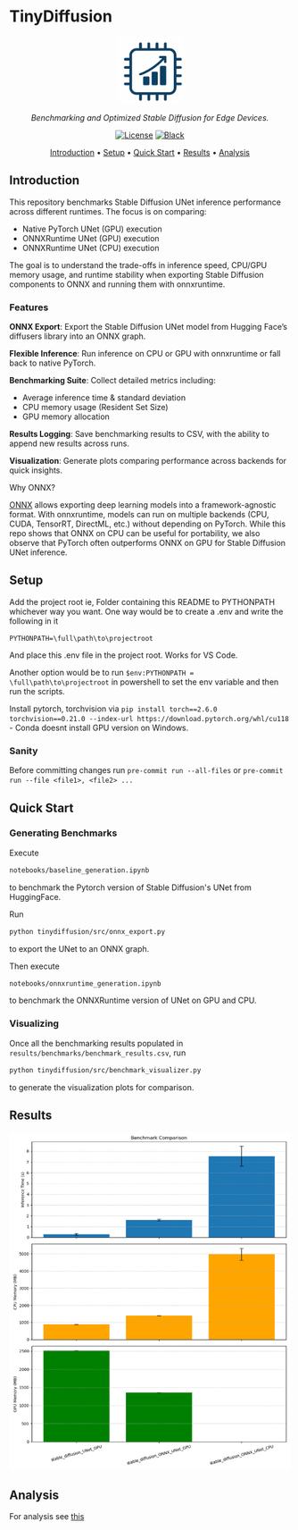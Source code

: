 # TinyDiffusion

<div align="center">
  <img src="tinydiffusion_icon.png" alt="tinydiffusion" width="120" height="120">

  <p><em>Benchmarking and Optimized Stable Diffusion for Edge Devices.</em></p>

  <p>
    <a href="https://github.com/DivyenduDutta/TinyDiffusion/blob/master/LICENSE"><img src="https://img.shields.io/github/license/DivyenduDutta/TinyDiffusion?style=flat-square" alt="License"></a>
    <a href="https://github.com/ambv/black"><img src="https://img.shields.io/badge/code%20style-black-000000.svg" alt="Black"></a>
  </p>

  <p>
    <a href="#introduction">Introduction</a> •
    <a href="#setup">Setup</a> •
    <a href="#quick-start">Quick Start</a> •
    <a href="#results">Results</a> •
    <a href="#analysis">Analysis</a>
  </p>
</div>

## Introduction

This repository benchmarks Stable Diffusion UNet inference performance across different runtimes. The focus is on comparing:

- Native PyTorch UNet (GPU) execution
- ONNXRuntime UNet (GPU) execution
- ONNXRuntime UNet (CPU) execution

The goal is to understand the trade-offs in inference speed, CPU/GPU memory usage, and runtime stability when exporting Stable Diffusion components to ONNX and running them with onnxruntime.

### Features

**ONNX Export**: Export the Stable Diffusion UNet model from Hugging Face’s diffusers library into an ONNX graph.

**Flexible Inference**: Run inference on CPU or GPU with onnxruntime or fall back to native PyTorch.

**Benchmarking Suite**: Collect detailed metrics including:
- Average inference time & standard deviation
- CPU memory usage (Resident Set Size)
- GPU memory allocation

**Results Logging**: Save benchmarking results to CSV, with the ability to append new results across runs.

**Visualization**: Generate plots comparing performance across backends for quick insights.

Why ONNX?

[ONNX](https://onnx.ai/) allows exporting deep learning models into a framework-agnostic format. With onnxruntime, models can run on multiple backends (CPU, CUDA, TensorRT, DirectML, etc.) without depending on PyTorch. While this repo shows that ONNX on CPU can be useful for portability, we also observe that PyTorch often outperforms ONNX on GPU for Stable Diffusion UNet inference.

## Setup

Add the project root ie, Folder containing this README to PYTHONPATH whichever way you want. One way would be to create a .env and write the following in it
```
PYTHONPATH=\full\path\to\projectroot
```
And place this .env file in the project root. Works for VS Code.

Another option would be to run `$env:PYTHONPATH = \full\path\to\projectroot` in powershell to set the env variable and then run the scripts.

Install pytorch, torchvision via `pip install torch==2.6.0 torchvision==0.21.0 --index-url https://download.pytorch.org/whl/cu118` - Conda doesnt install GPU version on Windows.

### Sanity

Before committing changes run `pre-commit run --all-files` or `pre-commit run --file <file1>, <file2> ...`
## Quick Start

### Generating Benchmarks

Execute
```bash
notebooks/baseline_generation.ipynb
```
to benchmark the Pytorch version of Stable Diffusion's UNet from HuggingFace.


Run
```bash
python tinydiffusion/src/onnx_export.py
```
to export the UNet to an ONNX graph.


Then execute
```bash
notebooks/onnxruntime_generation.ipynb
```
to benchmark the ONNXRuntime version of UNet on GPU and CPU.

### Visualizing

Once all the benchmarking results populated in `results/benchmarks/benchmark_results.csv`, run
```bash
python tinydiffusion/src/benchmark_visualizer.py
```
to generate the visualization plots for comparison.

## Results

<img src="https://github.com/DivyenduDutta/TinyDiffusion/blob/master/results/benchmarks/benchmark_comparison.png" alt="Results">

## Analysis

For analysis see [this](https://github.com/DivyenduDutta/TinyDiffusion/blob/master/Analysis.md)
